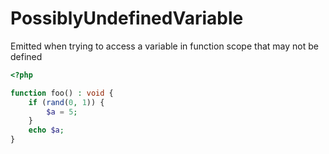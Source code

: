 # PossiblyUndefinedVariable

Emitted when trying to access a variable in function scope that may not be defined

```php
<?php

function foo() : void {
    if (rand(0, 1)) {
        $a = 5;
    }
    echo $a;
}
```
